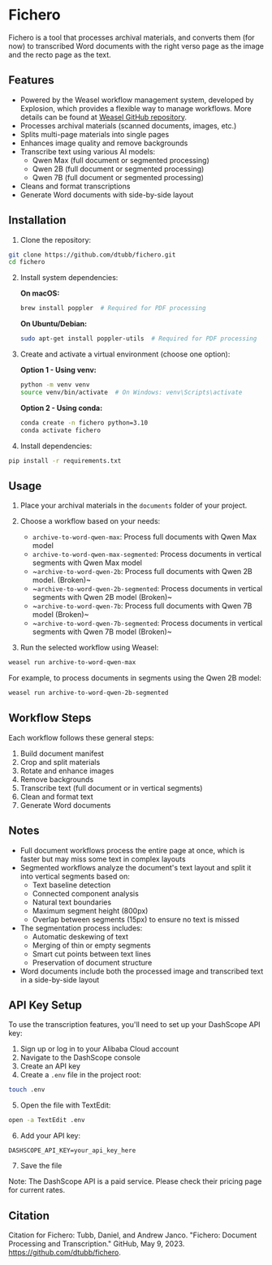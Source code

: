 # Fichero

Fichero is a tool that processes archival materials, and converts them (for now) to transcribed Word documents with the right verso page as the image and the recto page as the text. 

## Features
- Powered by the Weasel workflow management system, developed by Explosion, which provides a flexible way to manage  workflows. More details can be found at [Weasel GitHub repository](https://github.com/explosion/weasel).
- Processes archival materials (scanned documents, images, etc.)
- Splits multi-page materials into single pages
- Enhances image quality and remove backgrounds
- Transcribe text using various AI models:
  - Qwen Max (full document or segmented processing)
  - Qwen 2B (full document or segmented processing)
  - Qwen 7B (full document or segmented processing)
- Cleans and format transcriptions
- Generate Word documents with side-by-side layout

## Installation

1. Clone the repository:
```bash
git clone https://github.com/dtubb/fichero.git
cd fichero
```

2. Install system dependencies:

   **On macOS:**
   ```bash
   brew install poppler  # Required for PDF processing
   ```

   **On Ubuntu/Debian:**
   ```bash
   sudo apt-get install poppler-utils  # Required for PDF processing
   ```

3. Create and activate a virtual environment (choose one option):

   **Option 1 - Using venv:**
   ```bash
   python -m venv venv
   source venv/bin/activate  # On Windows: venv\Scripts\activate
   ```

   **Option 2 - Using conda:**
   ```bash
   conda create -n fichero python=3.10
   conda activate fichero
   ```

4. Install dependencies:
```bash
pip install -r requirements.txt
```

## Usage

1. Place your archival materials in the `documents` folder of your project.

2. Choose a workflow based on your needs:
   - `archive-to-word-qwen-max`: Process full documents with Qwen Max model
   - `archive-to-word-qwen-max-segmented`: Process documents in vertical segments with Qwen Max model
   - ~`archive-to-word-qwen-2b`: Process full documents with Qwen 2B model. (Broken)~
   - ~`archive-to-word-qwen-2b-segmented`: Process documents in vertical segments with Qwen 2B model (Broken)~
   - ~`archive-to-word-qwen-7b`: Process full documents with Qwen 7B model (Broken)~
   - ~`archive-to-word-qwen-7b-segmented`: Process documents in vertical segments with Qwen 7B model (Broken)~

3. Run the selected workflow using Weasel:
```bash
weasel run archive-to-word-qwen-max
```

For example, to process documents in segments using the Qwen 2B model:
```bash
weasel run archive-to-word-qwen-2b-segmented
```

## Workflow Steps

Each workflow follows these general steps:
1. Build document manifest
2. Crop and split materials
3. Rotate and enhance images
4. Remove backgrounds
5. Transcribe text (full document or in vertical segments)
6. Clean and format text
7. Generate Word documents

## Notes

- Full document workflows process the entire page at once, which is faster but may miss some text in complex layouts
- Segmented workflows analyze the document's text layout and split it into vertical segments based on:
  - Text baseline detection
  - Connected component analysis
  - Natural text boundaries
  - Maximum segment height (800px)
  - Overlap between segments (15px) to ensure no text is missed
- The segmentation process includes:
  - Automatic deskewing of text
  - Merging of thin or empty segments
  - Smart cut points between text lines
  - Preservation of document structure
- Word documents include both the processed image and transcribed text in a side-by-side layout

## API Key Setup

To use the transcription features, you'll need to set up your DashScope API key:

1. Sign up or log in to your Alibaba Cloud account
2. Navigate to the DashScope console
3. Create an API key
4. Create a `.env` file in the project root:
```bash
touch .env
```
5. Open the file with TextEdit:
```bash
open -a TextEdit .env
```
6. Add your API key:
```
DASHSCOPE_API_KEY=your_api_key_here
```
7. Save the file

Note: The DashScope API is a paid service. Please check their pricing page for current rates.

## Citation

Citation for Fichero:
Tubb, Daniel, and Andrew Janco. "Fichero: Document Processing and Transcription." GitHub, May 9, 2023. https://github.com/dtubb/fichero.